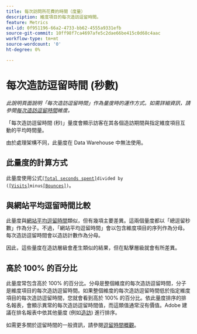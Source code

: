 ```yaml
---
title: 每次訪問所花費的時間（度量）
description: 維度項目的每次造訪逗留時間。
feature: Metrics
exl-id: 0f951196-66a2-4733-bb62-4555a9331efb
source-git-commit: 10ff98f7ca4697afe5c2dae66be415c0d68c4aac
workflow-type: tm+mt
source-wordcount: '0'
ht-degree: 0%

---
```


# 每次造訪逗留時間 (秒數)

*此說明頁面說明「每次造訪逗留時間」作為量度時的運作方式。如需詳細資訊，請參閱[每次造訪逗留時間](../dimensions/time-spent-per-visit.md)維度。*

「每次造訪逗留時間 (秒)」量度會顯示訪客在其各個造訪期間與指定維度項目互動的平均時間量。

由於處理架構不同，此量度在 Data Warehouse 中無法使用。

## 此量度的計算方式

此量度使用公式[`[Total seconds spent]`](total-seconds-spent.md)`divided by (`[`[Visits]`](visits.md)`minus`[`[Bounces]`](bounces.md)`)`。

## 與網站平均逗留時間比較

此量度與[網站平均逗留時間](average-time-on-site.md)類似，但有幾項主要差異。這兩個量度都以「總逗留秒數」作為分子。不過，「網站平均逗留時間」會以包含維度項目的序列作為分母。每次造訪逗留時間會以造訪計數作為分母。

因此，這些量度在造訪層級會產生類似的結果，但在點擊層級就會有所差異。

## 高於 100% 的百分比

此量度常包含高於 100% 的百分比。分母是整個維度的每次造訪逗留時間，分子是維度項目的每次造訪逗留時間。如果整個維度的每次造訪逗留時間低於指定維度項目的每次造訪逗留時間，您就會看到高於 100% 的百分比。依此量度排序的排名報表，會顯示異常的每次造訪逗留時間值，而這類值通常沒有價值。Adobe 建議在排名報表中依其他量度 (例如[造訪](visits.md)) 進行排序。

如需更多關於逗留時間的一般資訊，請參閱[逗留時間概觀](time-spent.md)。
